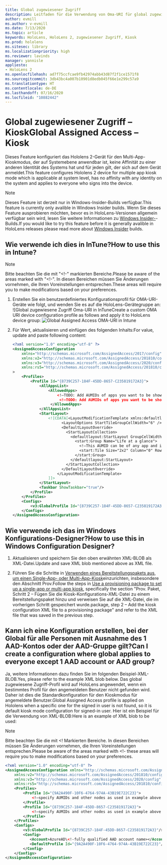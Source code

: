 ```yaml
---
title: Global zugewiesener Zugriff
description: Leitfaden für die Verwendung von Oma-URI für global zugewiesene Zugriff-Kioske
author: evmill
ms.author: v-evmill
ms.date: 7/13/2020
ms.topic: article
keywords: HoloLens, HoloLens 2, zugewiesener Zugriff, Kiosk
ms.prod: hololens
ms.sitesec: library
ms.localizationpriority: high
ms.reviewer: lavinds
manager: yannisle
appliesto:
- HoloLens 2
ms.openlocfilehash: ad7f75ccfcae9fb42974abb43d87f2f1ce1571f8
ms.sourcegitcommit: 3db43bc4a007b10901d8edb045f66e1e299c57a9
ms.translationtype: HT
ms.contentlocale: de-DE
ms.lasthandoff: 07/16/2020
ms.locfileid: "10882442"
---
```

# <span data-ttu-id="9bc33-104">Global zugewiesener Zugriff – Kiosk</span><span class="sxs-lookup"><span data-stu-id="9bc33-104">Global Assigned Access – Kiosk</span></span>

<span data-ttu-id="9bc33-105">Dieses Feature konfiguriert das Hololens 2-Gerät für den Multi-App-Kioskmodus, der auf Systemebene anwendbar ist, keine Affinität zu einer anderen Identität des Systems hat und für jeden gilt, der sich auf dem Gerät anmeldet.</span><span class="sxs-lookup"><span data-stu-id="9bc33-105">This feature configures Hololens 2 device for multiple app kiosk mode which is applicable at system level, has no affinity with any identity on the system and applies to everyone who signs into the device.</span></span> 

> [!NOTE]
> <span data-ttu-id="9bc33-106">Dieses Feature ist derzeit nur in Windows-Insider-Builds verfügbar.</span><span class="sxs-lookup"><span data-stu-id="9bc33-106">This feature is currently only avalible in Windows Insider builds.</span></span> <span data-ttu-id="9bc33-107">Wenn Sie dieses Feature ausprobieren möchten, bevor es in HoloLens-Versionen allgemein verfügbar sein wird, lesen Sie weitere Informationen zu [Windows Insider-](hololens-insider.md)-Builds.</span><span class="sxs-lookup"><span data-stu-id="9bc33-107">If you would like to try this feature before it is generally avalible in HoloLens releases please read more about [Windows Insider](hololens-insider.md) builds.</span></span>
 
## <span data-ttu-id="9bc33-108">Wie verwende ich dies in InTune?</span><span class="sxs-lookup"><span data-stu-id="9bc33-108">How to use this in Intune?</span></span> 

> [!NOTE]
> <span data-ttu-id="9bc33-109">Bitte beachten Sie die mit "<!-" markierten Bereiche.</span><span class="sxs-lookup"><span data-stu-id="9bc33-109">Please be aware of the areas marked with "<!-".</span></span> <span data-ttu-id="9bc33-110">In diesen Bereichen müssen Sie Änderungen vornehmen, die Ihren Voreinstellungen entsprechen.</span><span class="sxs-lookup"><span data-stu-id="9bc33-110">These areas will require you to make modifications based on your preferences.</span></span> 

1.  <span data-ttu-id="9bc33-111">Erstellen Sie ein benutzerdefiniertes Konfigurationsprofil für OMA-URI-Geräte wie folgt, und wenden Sie es auf die HoloLens-Gerätegruppe an: ![Global zugewiesene Zugriff Oma-URI in InTune</span><span class="sxs-lookup"><span data-stu-id="9bc33-111">Create a custom OMA URI device configuration profile as follows and apply it to HoloLens device group: ![Global Assigned Access OMA-URI in Intune</span></span>](images/global-assigned-access-omauri.png)

2.  <span data-ttu-id="9bc33-112">Für Wert, aktualisieren und einfügen des folgenden Inhalts:</span><span class="sxs-lookup"><span data-stu-id="9bc33-112">For value, update and paste following content:</span></span> 

    ```xml
    <?xml version="1.0" encoding="utf-8" ?> 
    <AssignedAccessConfiguration 
        xmlns="http://schemas.microsoft.com/AssignedAccess/2017/config" 
        xmlns:v2="http://schemas.microsoft.com/AssignedAccess/201810/config" 
        xmlns:v3="http://schemas.microsoft.com/AssignedAccess/2020/config" 
        xmlns:rs5="http://schemas.microsoft.com/AssignedAccess/201810/config" 
    > 
        <Profiles> 
            <Profile Id="{8739C257-184F-45DD-8657-C235819172A3}"> 
                <AllAppsList> 
                    <AllowedApps>                     
                        <!—TODO: Add AUMIDs of apps you want to be shown here, e.g. <App AppUserModelId="Microsoft.MicrosoftEdge_8wekyb3d8bbwe!MicrosoftEdge" rs5:AutoLaunch=”true” /> --> 
                         <!—TODO: Add AUMIDs of apps you want to be shown here, e.g. <App AppUserModelId="Microsoft.settingn_8wekyb3d8bbwe!MicrosoftEdge" /> --> 
                     </AllowedApps> 
                </AllAppsList> 
                <StartLayout> 
                    <![CDATA[<LayoutModificationTemplate xmlns:defaultlayout="http://schemas.microsoft.com/Start/2014/FullDefaultLayout" xmlns:start="http://schemas.microsoft.com/Start/2014/StartLayout" Version="1" xmlns="http://schemas.microsoft.com/Start/2014/LayoutModification"> 
                          <LayoutOptions StartTileGroupCellWidth="6" /> 
                          <DefaultLayoutOverride> 
                            <StartLayoutCollection> 
                              <defaultlayout:StartLayout GroupCellWidth="6"> 
                                <start:Group Name="Life at a glance"> 
                                  <!—This AUMID can be of any app and is not used on Hololens but is required for parity, so you can leave it as is. --> 
                                  <start:Tile Size="2x2" Column="0" Row="0" AppUserModelID="Microsoft.MicrosoftEdge_8wekyb3d8bbwe!MicrosoftEdge" />                               
                                </start:Group> 
                              </defaultlayout:StartLayout> 
                            </StartLayoutCollection> 
                          </DefaultLayoutOverride> 
                        </LayoutModificationTemplate> 
                    ]]> 
                </StartLayout> 
                <Taskbar ShowTaskbar="true"/> 
            </Profile> 
        </Profiles> 
        <Configs> 
            <v3:GlobalProfile Id="{8739C257-184F-45DD-8657-C235819172A3}"/> 
        </Configs> 
    </AssignedAccessConfiguration> 
    ```

## <span data-ttu-id="9bc33-113">Wie verwende ich das im Windows Konfigurations-Designer?</span><span class="sxs-lookup"><span data-stu-id="9bc33-113">How to use this in Windows Configuration Designer?</span></span> 
 
1.  <span data-ttu-id="9bc33-114">Aktualisieren und speichern Sie den oben erwähnten XML-BLOB als XML-Datei.</span><span class="sxs-lookup"><span data-stu-id="9bc33-114">Update and save XML blob mentioned above as XML file.</span></span> 

2.  <span data-ttu-id="9bc33-115">Führen Sie die Schritte in [Verwenden eines Bereitstellungspakets aus, um einen Single-App- oder Multi-App-Kiosk](https://docs.microsoft.com/hololens/hololens-kiosk#use-a-provisioning-package-to-set-up-a-single-app-or-multi-app-kiosk)einzurichten, insbesondere den Abschnitt Prov.</span><span class="sxs-lookup"><span data-stu-id="9bc33-115">Follow the steps in [Use a provisioning package to set up a single-app or multi-app kiosk](https://docs.microsoft.com/hololens/hololens-kiosk#use-a-provisioning-package-to-set-up-a-single-app-or-multi-app-kiosk), specifically the section "Prov.</span></span> <span data-ttu-id="9bc33-116">Paket, Schritt 2 – Fügen Sie die Kiosk-Konfigurations-XML-Datei zu einem Bereitstellungspaket hinzu und verweisen Sie auf die XML-Datei, die im vorherigen Schritt gespeichert wurde.</span><span class="sxs-lookup"><span data-stu-id="9bc33-116">package, step 2 – Add the kiosk configuration XML file to a provisioning package" and refer to the XML file that was saved in the previous step.</span></span> 

## <span data-ttu-id="9bc33-117">Kann ich eine Konfiguration erstellen, bei der Global für alle Personen mit Ausnahme des 1 AAD-Kontos oder der AAD-Gruppe gilt?</span><span class="sxs-lookup"><span data-stu-id="9bc33-117">Can I create a configuration where global applies to everyone except 1 AAD account or AAD group?</span></span> 

<span data-ttu-id="9bc33-118">Ja, weitere Informationen dazu finden Sie im folgenden Beispiel-XML-BLOB.</span><span class="sxs-lookup"><span data-stu-id="9bc33-118">Yes, please refer to the example XML blob below.</span></span> <span data-ttu-id="9bc33-119">Das global zugewiesene Zugriff-Profil wird auf HoloLens angewendet, wenn ein bestimmtes Profil für den angemeldeten Benutzer nicht gefunden wird. Daher ist dies die Standardkonfiguration für den Kioskmodus für angemeldete Benutzer.</span><span class="sxs-lookup"><span data-stu-id="9bc33-119">Global Assigned Access profile is applied on Hololens when a specific one for the signed in user is not found, so it is default kiosk mode configuration for signed-in user.</span></span> <span data-ttu-id="9bc33-120">Hier ist ein Beispiel für die Verwendung von XML-BLOB:</span><span class="sxs-lookup"><span data-stu-id="9bc33-120">Here is an example of XML blob to be used:</span></span> 

> [!NOTE]
> <span data-ttu-id="9bc33-121">Bitte beachten Sie die mit <! Markierten Bereiche. In diesen Bereichen müssen Sie Änderungen vornehmen, die Ihren Voreinstellungen entsprechen.</span><span class="sxs-lookup"><span data-stu-id="9bc33-121">Please be aware of the areas marked with <!-  these areas will require you to make modifications based on your preferences.</span></span> 

```xml
<?xml version="1.0" encoding="utf-8" ?> 
<AssignedAccessConfiguration xmlns="http://schemas.microsoft.com/AssignedAccess/2017/config" 
    xmlns:v2="http://schemas.microsoft.com/AssignedAccess/201810/config" 
    xmlns:v3="http://schemas.microsoft.com/AssignedAccess/2020/config" 
    xmlns:rs5="http://schemas.microsoft.com/AssignedAccess/201810/config"> 
    <Profiles> 
        <Profile Id="{9A2A490F-10F6-4764-974A-43B19E722C23}"> 
            <!—specify AUMIDs and other nodes as used in example above --> 
        </Profile> 
        <Profile Id="{8739C257-184F-45DD-8657-C235819172A3}"> 
            <!—specify AUMIDs and other nodes as used in example above --> 
        </Profile> 
    </Profiles> 
    <Configs> 
        <v3:GlobalProfile Id="{8739C257-184F-45DD-8657-C235819172A3}"/> 
        <Config> 
           <Account>AzureAD\<!-fully qualified AAD account name></Account> 
           <DefaultProfile Id="{9A2A490F-10F6-4764-974A-43B19E722C23}"/> 
        </Config> 
    </Configs> 
</AssignedAccessConfiguration> 
```
